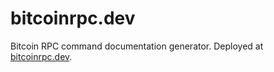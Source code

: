 bitcoinrpc.dev
==============

Bitcoin RPC command documentation generator. Deployed at [bitcoinrpc.dev](https://bitcoinrpc.dev).